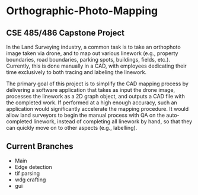 # Orthographic-Photo-Mapping
## CSE 485/486 Capstone Project

In the Land Surveying industry, a common task is to take an orthophoto image taken via drone, and to map out various linework (e.g., property boundaries, road boundaries, parking spots, buildings, fields, etc.). Currently, this is done manually in a CAD, with employees dedicating their time exclusively to both tracing and labeling the linework.

The primary goal of this project is to simplify the CAD mapping process by delivering a software application that takes as input the drone image, processes the linework as a 2D graph object, and outputs a CAD file with the completed work. If performed at a high enough accuracy, such an application would significantly accelerate the mapping procedure. It would allow land surveyors to begin the manual process with QA on the auto-completed linework, instead of completing all linework by hand, so that they can quickly move on to other aspects (e.g., labelling).

## Current Branches 
- Main
- Edge detection
- tif parsing
- wdg crafting
- gui
